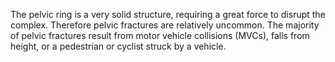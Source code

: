 The pelvic ring is a very solid structure, requiring a great force to disrupt the complex. Therefore pelvic fractures are relatively uncommon. The majority of pelvic fractures result from motor vehicle collisions (MVCs), falls from height, or a pedestrian or cyclist struck by a vehicle.